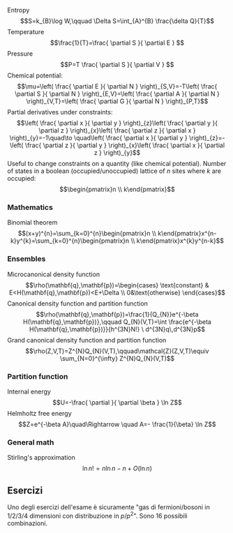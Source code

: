 Entropy
$$S=k_{B}\log W,\qquad \Delta S=\int_{A}^{B} \frac{\delta Q}{T}$$
Temperature
$$\frac{1}{T}=\frac{ \partial S }{ \partial E } $$
Pressure
$$P=T \frac{ \partial S }{ \partial V } $$
Chemical potential:
$$\mu=\left( \frac{ \partial E }{ \partial N }  \right)_{S,V}=-T\left( \frac{ \partial S }{ \partial N }  \right)_{E,V}=\left( \frac{ \partial A }{ \partial N }  \right)_{V,T}=\left( \frac{ \partial G }{ \partial N }  \right)_{P,T}$$
Partial derivatives under constraints:
$$\left( \frac{ \partial x }{ \partial y }  \right)_{z}\left( \frac{ \partial y }{ \partial z }  \right)_{x}\left( \frac{ \partial z }{ \partial x }  \right)_{y}=-1\quad\to \quad\left( \frac{ \partial x }{ \partial y }  \right)_{z}=-\left( \frac{ \partial z }{ \partial y }  \right)_{x}\left( \frac{ \partial x }{ \partial z }  \right)_{y}$$
Useful to change constraints on a quantity (like chemical potential). Number of states in a boolean (occupied/unoccupied) lattice of $n$ sites where $k$ are occupied:
$$\begin{pmatrix}n \\ k\end{pmatrix}$$
### Mathematics
Binomial theorem
$$(x+y)^{n}=\sum_{k=0}^{n}\begin{pmatrix}n \\ k\end{pmatrix}x^{n-k}y^{k}=\sum_{k=0}^{n}\begin{pmatrix}n \\ k\end{pmatrix}x^{k}y^{n-k}$$
### Ensembles
Microcanonical density function
$$\rho(\mathbf{q},\mathbf{p})=\begin{cases}
\text{constant} & E<H(\mathbf{q},\mathbf{p})<E+\Delta \\
0&\text{otherwise}
\end{cases}$$
Canonical density function and partition function
$$\rho(\mathbf{q},\mathbf{p})=\frac{1}{Q_{N}}e^{-\beta H(\mathbf{q},\mathbf{p})},\qquad Q_{N}(V,T)=\int \frac{e^{-\beta H(\mathbf{q},\mathbf{p})}}{h^{3N}N!} \ d^{3N}q\,d^{3N}p$$
Grand canonical density function and partition function
$$\rho(Z,V,T)=Z^{N}Q_{N}(V,T),\qquad\mathcal{Z}(Z,V,T)\equiv \sum_{N=0}^{\infty} Z^{N}Q_{N}(V,T)$$
### Partition function
Internal energy
$$U=-\frac{ \partial  }{ \partial \beta } \ln Z$$
Helmholtz free energy
$$Z=e^{-\beta A}\quad\Rightarrow \quad A=- \frac{1}{\beta} \ln Z$$
### General math
Stirling's approximation
$$\ln n! =n\ln n-n+O(\ln n)$$
## Esercizi
Uno degli esercizi dell'esame è sicuramente "gas di fermioni/bosoni in 1/2/3/4 dimensioni con distribuzione in $p$/$p^{2}$". Sono 16 possibili combinazioni.